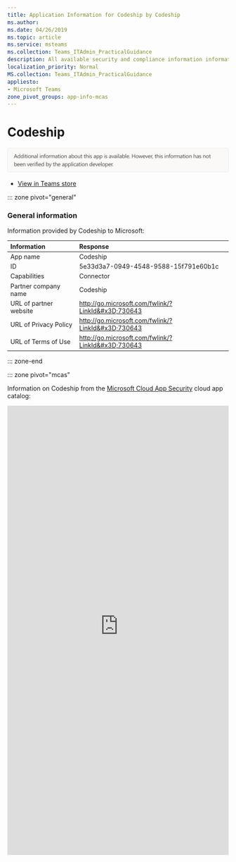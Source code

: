 ```yaml
---
title: Application Information for Codeship by Codeship
ms.author: 
ms.date: 04/26/2019
ms.topic: article
ms.service: msteams
ms.collection: Teams_ITAdmin_PracticalGuidance
description: All available security and compliance information information for Codeship, its data handling policies, its Microsoft Cloud App Security app catalog information, and security/compliance information in the CSA STAR registry.
localization_priority: Normal
MS.collection: Teams_ITAdmin_PracticalGuidance
appliesto:
- Microsoft Teams
zone_pivot_groups: app-info-mcas
---
```

# Codeship

<p></p><img alt="Non-attested image" src="./images/unattested.png" width="650"/>

* <a href="https://teams.microsoft.com/l/app/5e33d3a7-0949-4548-9588-15f791e60b1c" target="_blank">View in Teams store</a>

::: zone pivot="general"

### General information

Information provided by Codeship to Microsoft:

| **Information** | **Response** |
|:----------------|:-------------|
| App name | Codeship |
| ID | 5e33d3a7-0949-4548-9588-15f791e60b1c |
| Capabilities | Connector |
| Partner company name | Codeship |
| URL of partner website | <http://go.microsoft.com/fwlink/?LinkId&#x3D;730643> |
| URL of Privacy Policy | <http://go.microsoft.com/fwlink/?LinkId&#x3D;730643> |
| URL of Terms of Use | <http://go.microsoft.com/fwlink/?LinkId&#x3D;730643> |

::: zone-end


::: zone pivot="mcas"

Information on Codeship from the [Microsoft Cloud App Security](https://www.microsoft.com/en-us/enterprise-mobility-security/cloud-app-security) cloud app catalog:

<iframe height='1020' title='Microsoft Cloud App Security Information' src='https://3ca685143b5b46b4b0e5266dadf2e97c.codepen.website/#/dashboard/22873' frameborder='no'  style='width: 100%;'>

<a href="https://3ca685143b5b46b4b0e5266dadf2e97c.codepen.website/#/dashboard/22873" target="_blank">View in a new tab</a>

::: zone-end

